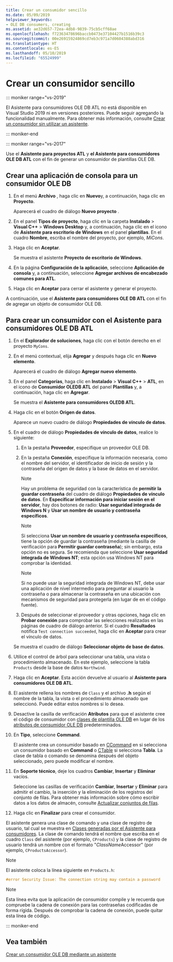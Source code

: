 ```yaml
---
title: Crear un consumidor sencillo
ms.date: 05/09/2019
helpviewer_keywords:
- OLE DB consumers, creating
ms.assetid: ae32d657-72ea-4db8-9839-75cb5cff68ae
ms.openlocfilehash: f72363478696baccb0473e37104427b1516b39c3
ms.sourcegitcommit: 00e26915924869cd7eb3c971a7d0604388abd316
ms.translationtype: HT
ms.contentlocale: es-ES
ms.lasthandoff: 05/10/2019
ms.locfileid: "65524999"
---
```

# <a name="creating-a-simple-consumer"></a>Crear un consumidor sencillo

::: moniker range="vs-2019"

El Asistente para consumidores OLE DB ATL no está disponible en Visual Studio 2019 ni en versiones posteriores. Puede seguir agregando la funcionalidad manualmente. Para obtener más información, consulte [Crear un consumidor sin utilizar un asistente](creating-a-consumer-without-using-a-wizard.md).

::: moniker-end

::: moniker range="vs-2017"

Use el **Asistente para proyectos ATL** y **el Asistente para consumidores OLE DB ATL** con el fin de generar un consumidor de plantillas OLE DB.

## <a name="to-create-a-console-application-for-an-ole-db-consumer"></a>Crear una aplicación de consola para un consumidor OLE DB

1. En el menú **Archivo** , haga clic en **Nuevo**y, a continuación, haga clic en **Proyecto**.

   Aparecerá el cuadro de diálogo **Nuevo proyecto** .

1. En el panel **Tipos de proyecto**, haga clic en la carpeta **Instalado** > **Visual C++** > **Windows Desktop** y, a continuación, haga clic en el icono de **Asistente para escritorio de Windows** en el panel **plantillas**. En el cuadro **Nombre**, escriba el nombre del proyecto, por ejemplo, *MiCons*.

1. Haga clic en **Aceptar**.

   Se muestra el asistente **Proyecto de escritorio de Windows**.

1. En la página **Configuración de la aplicación**, seleccione **Aplicación de consola** y, a continuación, seleccione **Agregar archivos de encabezado comunes para ATL**.

1. Haga clic en **Aceptar** para cerrar el asistente y generar el proyecto.

A continuación, use el **Asistente para consumidores OLE DB ATL** con el fin de agregar un objeto de consumidor OLE DB.

## <a name="to-create-a-consumer-with-the-atl-ole-db-consumer-wizard"></a>Para crear un consumidor con el Asistente para consumidores OLE DB ATL

1. En el **Explorador de soluciones**, haga clic con el botón derecho en el proyecto `MyCons`.

1. En el menú contextual, elija **Agregar** y después haga clic en **Nuevo elemento**.

   Aparecerá el cuadro de diálogo **Agregar nuevo elemento**.

1. En el panel **Categorías**, haga clic en **Instalado** > **Visual C++** > **ATL**, en el icono de **Consumidor OLEDB ATL** del panel **Plantillas** y, a continuación, haga clic en **Agregar**.

   Se muestra el **Asistente para consumidores OLEDB ATL**.

1. Haga clic en el botón **Origen de datos**.

   Aparece un nuevo cuadro de diálogo **Propiedades de vínculo de datos**.

1. En el cuadro de diálogo **Propiedades de vínculo de datos**, realice lo siguiente:

   1. En la pestaña **Proveedor**, especifique un proveedor OLE DB.

   1. En la pestaña **Conexión**, especifique la información necesaria, como el nombre del servidor, el identificador de inicio de sesión y la contraseña del origen de datos y la base de datos en el servidor.

      > [!NOTE]
      > Hay un problema de seguridad con la característica de **permitir la guardar contraseña** del cuadro de diálogo **Propiedades de vínculo de datos**. En **Especificar información para iniciar sesión en el servidor**, hay dos botones de radio: **Usar seguridad integrada de Windows N** y **Usar un nombre de usuario y contraseña específicos**.

      > [!NOTE]
      > Si selecciona **Usar un nombre de usuario y contraseña específicos**, tiene la opción de guardar la contraseña (mediante la casilla de verificación para **Permitir guardar contraseña**); sin embargo, esta opción no es segura. Se recomienda que seleccione **Usar seguridad integrada de Windows NT**; esta opción usa Windows NT para comprobar la identidad.

      > [!NOTE]
      > Si no puede usar la seguridad integrada de Windows NT, debe usar una aplicación de nivel intermedio para preguntar al usuario la contraseña o para almacenar la contraseña en una ubicación con mecanismos de seguridad para protegerla (en lugar de en el código fuente).

   1. Después de seleccionar el proveedor y otras opciones, haga clic en **Probar conexión** para comprobar las selecciones realizadas en las páginas de cuadro de diálogo anterior. Si el cuadro **Resultados** notifica `Test connection succeeded`, haga clic en **Aceptar** para crear el vínculo de datos.

   Se muestra el cuadro de diálogo **Seleccionar objeto de base de datos**.

1. Utilice el control de árbol para seleccionar una tabla, una vista o procedimiento almacenado. En este ejemplo, seleccione la tabla `Products` desde la base de datos `Northwind`.

1. Haga clic en **Aceptar**. Esta acción devuelve al usuario al **Asistente para consumidores OLE DB ATL**.

1. El asistente rellena los nombres de `Class` y el archivo **.h** según el nombre de la tabla, la vista o el procedimiento almacenado que seleccionó. Puede editar estos nombres si lo desea.

1. Desactive la casilla de verificación **Atributos** para que el asistente cree el código de consumidor con [clases de plantilla OLE DB](../../data/oledb/ole-db-consumer-templates-reference.md) en lugar de los [atributos de consumidor OLE DB](../../windows/ole-db-consumer-attributes.md) predeterminados.

1. En **Tipo**, seleccione **Command**.

   El asistente crea un consumidor basado en [CCommand](../../data/oledb/ccommand-class.md) en si selecciona un consumidor basado en **Command** o [CTable](../../data/oledb/ctable-class.md) si selecciona **Tabla**. La clase de tabla o comando se denomina después del objeto seleccionado, pero puede modificar el nombre.

1. En **Soporte técnico**, deje los cuadros **Cambiar**, **Insertar** y **Eliminar** vacíos.

   Seleccione las casillas de verificación **Cambiar**, **Insertar** y **Eliminar** para admitir el cambio, la inserción y la eliminación de los registros del conjunto de filas. Para obtener más información sobre cómo escribir datos a los datos de almacén, consulte [Actualizar conjuntos de filas](../../data/oledb/updating-rowsets.md).

1. Haga clic en **Finalizar** para crear el consumidor.

El asistente genera una clase de comando y una clase de registro de usuario, tal cual se muestra en [Clases generadas por el Asistente para consumidores](../../data/oledb/consumer-wizard-generated-classes.md). La clase de comando tendrá el nombre que escriba en el cuadro `Class` del asistente (por ejemplo, `CProducts`) y la clase de registro de usuario tendrá un nombre con el formato "*ClassName*Accessor" (por ejemplo, `CProductsAccessor`).

> [!NOTE]
> El asistente coloca la línea siguiente en `Products.h`:

```cpp
#error Security Issue: The connection string may contain a password
```

> [!NOTE]
> Esta línea evita que la aplicación de consumidor compile y le recuerda que compruebe la cadena de conexión para las contraseñas codificadas de forma rígida. Después de comprobar la cadena de conexión, puede quitar esta línea de código.

::: moniker-end

## <a name="see-also"></a>Vea también

[Crear un consumidor OLE DB mediante un asistente](../../data/oledb/creating-an-ole-db-consumer-using-a-wizard.md)
